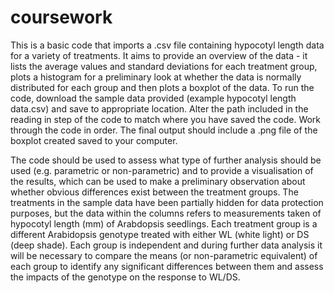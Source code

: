 # coursework
This is a basic code that imports a .csv file containing hypocotyl length data for a variety of treatments. It aims to provide an overview of the data - it lists the average values and standard deviations for each treatment group, plots a histogram for a preliminary look at whether the data is normally distributed for each group and then plots a boxplot of the data. To run the code, download the sample data provided (example hypocotyl length data.csv) and save to appropriate location. Alter the path included in the reading in step of the code to match where you have saved the code. Work through the code in order. The final output should include a .png file of the boxplot created saved to your computer. 

The code should be used to assess what type of further analysis should be used (e.g. parametric or non-parametric) and to provide a visualisation of the results, which can be used to make a preliminary observation about whether obvious differences exist between the treatment groups. The treatments in the sample data have been partially hidden for data protection purposes, but the data within the columns refers to measurements taken of hypocotyl length (mm) of Arabdopsis seedlings.  Each treatment group is a different Arabidopsis genotype treated with either WL (white light) or DS (deep shade). Each group is independent and during further data analysis it will be necessary to compare the means (or non-parametric equivalent) of each group to identify any significant differences between them and assess the impacts of the genotype on the response to WL/DS. 

